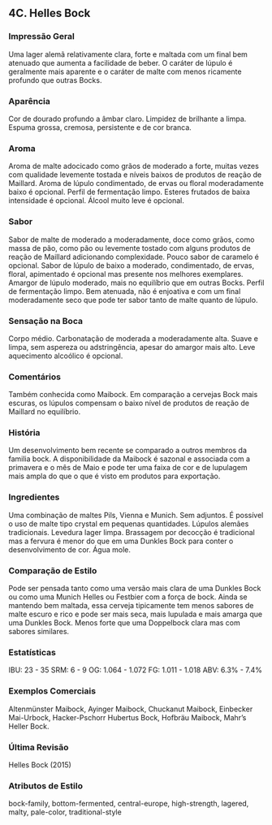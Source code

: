 ## 4C. Helles Bock

### Impressão Geral

Uma lager alemã relativamente clara, forte e maltada com um final bem atenuado que aumenta a facilidade de beber. O caráter de lúpulo é geralmente mais aparente e o caráter de malte com menos ricamente profundo que outras Bocks.

### Aparência

Cor de dourado profundo a âmbar claro. Limpidez de brilhante a limpa. Espuma grossa, cremosa, persistente e de cor branca.

### Aroma

Aroma de malte adocicado como grãos de moderado a  forte, muitas vezes com qualidade levemente tostada e níveis baixos de produtos de reação de Maillard. Aroma de lúpulo condimentado, de ervas ou floral moderadamente baixo é opcional. Perfil de fermentação limpo. Esteres frutados de baixa intensidade é opcional. Álcool muito leve é opcional.

### Sabor

Sabor de malte de moderado a moderadamente, doce como grãos, como massa de pão, como pão ou levemente tostado com alguns produtos de reação de Maillard adicionando complexidade. Pouco sabor de caramelo é opcional. Sabor de lúpulo de baixo a moderado, condimentado, de ervas, floral, apimentado é opcional mas presente nos melhores exemplares. Amargor de lúpulo moderado, mais no equilíbrio que em outras Bocks. Perfil de fermentação limpo. Bem atenuada, não é enjoativa e com um final moderadamente seco que pode ter sabor tanto de malte quanto de lúpulo.

### Sensação na Boca

Corpo médio. Carbonatação de moderada a moderadamente alta. Suave e limpa, sem aspereza ou adstringência, apesar do amargor mais alto. Leve aquecimento alcoólico é opcional.

### Comentários

Também conhecida como Maibock. Em comparação a cervejas Bock mais escuras, os lúpulos compensam o baixo nível de produtos de reação de Maillard no equilíbrio.

### História

Um desenvolvimento bem recente se comparado a outros membros da familia bock. A disponibilidade da Maibock é sazonal e associada com a primavera e o mês de Maio e pode ter uma faixa de cor e de lupulagem mais ampla do que o que é visto em produtos para exportação.

### Ingredientes

Uma combinação de maltes Pils, Vienna e Munich. Sem adjuntos. É possível o uso de malte tipo crystal em pequenas quantidades. Lúpulos alemães tradicionais. Levedura lager limpa. Brassagem por decocção é tradicional mas a fervura é menor do que em uma Dunkles Bock para conter o desenvolvimento de cor. Água mole.

### Comparação de Estilo

Pode ser pensada tanto como uma versão mais clara de uma Dunkles Bock ou como uma Munich Helles ou Festbier com a força de bock. Ainda se mantendo bem maltada, essa cerveja tipicamente tem menos sabores de malte escuro e rico e pode ser mais seca, mais lupulada e mais amarga que uma Dunkles Bock. Menos forte que uma Doppelbock clara mas com sabores similares.

### Estatísticas

IBU: 23 - 35
SRM: 6 - 9
OG: 1.064 - 1.072
FG: 1.011 - 1.018
ABV: 6.3% - 7.4%

### Exemplos Comerciais

Altenmünster Maibock, Ayinger Maibock, Chuckanut Maibock, Einbecker Mai-Urbock, Hacker-Pschorr Hubertus Bock, Hofbräu Maibock, Mahr’s Heller Bock.

### Última Revisão

Helles Bock (2015)

### Atributos de Estilo

bock-family, bottom-fermented, central-europe, high-strength, lagered, malty, pale-color, traditional-style